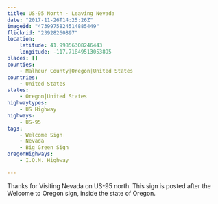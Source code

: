 ```yaml
---
title: US-95 North - Leaving Nevada
date: "2017-11-26T14:25:26Z"
imageid: "4739975824514885449"
flickrid: "23928260897"
location:
    latitude: 41.99856308246443
    longitude: -117.71849513053895
places: []
counties:
    - Malheur County|Oregon|United States
countries:
    - United States
states:
    - Oregon|United States
highwaytypes:
    - US Highway
highways:
    - US-95
tags:
    - Welcome Sign
    - Nevada
    - Big Green Sign
oregonHighways:
    - I.O.N. Highway

---
```

Thanks for Visiting Nevada on US-95 north.  This sign is posted after the Welcome to Oregon sign, inside the state of Oregon.
